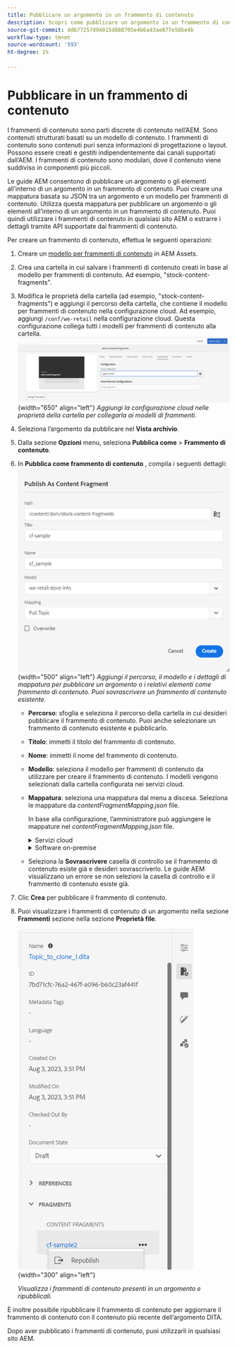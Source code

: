 ```yaml
---
title: Pubblicare un argomento in un frammento di contenuto
description: Scopri come pubblicare un argomento in un frammento di contenuto.
source-git-commit: dd677257d94015d888705e4b6a43ae877e58be4b
workflow-type: tm+mt
source-wordcount: '593'
ht-degree: 1%

---
```



# Pubblicare in un frammento di contenuto

I frammenti di contenuto sono parti discrete di contenuto nell’AEM. Sono contenuti strutturati basati su un modello di contenuto. I frammenti di contenuto sono contenuti puri senza informazioni di progettazione o layout. Possono essere creati e gestiti indipendentemente dai canali supportati dall’AEM. I frammenti di contenuto sono modulari, dove il contenuto viene suddiviso in componenti più piccoli.

Le guide AEM consentono di pubblicare un argomento o gli elementi all’interno di un argomento in un frammento di contenuto. Puoi creare una mappatura basata su JSON tra un argomento e un modello per frammenti di contenuto. Utilizza questa mappatura per pubblicare un argomento o gli elementi all’interno di un argomento in un frammento di contenuto. Puoi quindi utilizzare i frammenti di contenuto in qualsiasi sito AEM o estrarre i dettagli tramite API supportate dai frammenti di contenuto.


Per creare un frammento di contenuto, effettua le seguenti operazioni:

1. Creare un [modello per frammenti di contenuto](https://experienceleague.adobe.com/docs/experience-manager-65/assets/content-fragments/content-fragments-models.html?lang=it) in AEM Assets.
1. Crea una cartella in cui salvare i frammenti di contenuto creati in base al modello per frammenti di contenuto. Ad esempio, &quot;stock-content-fragments&quot;.
1. Modifica le proprietà della cartella (ad esempio, &quot;stock-content-fragments&quot;) e aggiungi il percorso della cartella, che contiene il modello per frammenti di contenuto nella configurazione cloud.
Ad esempio, aggiungi `/conf/we-retail` nella configurazione cloud. Questa configurazione collega tutti i modelli per frammenti di contenuto alla cartella.\
   ![aggiungi dettagli di configurazione cloud nelle proprietà della cartella](images/fragment-folder-cloud-configuration.png){width="650" align="left"}
   *Aggiungi la configurazione cloud nelle proprietà della cartella per collegarla ai modelli di frammenti.*
1. Seleziona l’argomento da pubblicare nel **Vista archivio**.
1. Dalla sezione **Opzioni** menu, seleziona **Pubblica come** > **Frammento di contenuto**.
1. In **Pubblica come frammento di contenuto** , compila i seguenti dettagli:
   ![Aggiungi il modello di frammento e i dettagli della mappatura nella finestra di dialogo Pubblica come frammento di contenuto](images/content-fragment-publish.png){width="500" align="left"}
   *Aggiungi il percorso, il modello e i dettagli di mappatura per pubblicare un argomento o i relativi elementi come frammento di contenuto. Puoi sovrascrivere un frammento di contenuto esistente.*

   * **Percorso**: sfoglia e seleziona il percorso della cartella in cui desideri pubblicare il frammento di contenuto. Puoi anche selezionare un frammento di contenuto esistente e pubblicarlo.
   * **Titolo**: immetti il titolo del frammento di contenuto.
   * **Nome**: immetti il nome del frammento di contenuto.
   * **Modello**: seleziona il modello per frammenti di contenuto da utilizzare per creare il frammento di contenuto. I modelli vengono selezionati dalla cartella configurata nei servizi cloud.
   * **Mappatura**: seleziona una mappatura dal menu a discesa. Seleziona le mappature da *contentFragmentMapping.json* file.



     In base alla configurazione, l’amministratore può aggiungere le mappature nel *contentFragmentMapping.json* file.

     <details>
        <summary>Servizi cloud</summary>

     Ulteriori informazioni su come [creare una mappatura tra un argomento e un frammento di contenuto](../cs-install-guide/conf-content-fragment-mapping-cs.md) nella Guida all&#39;installazione e alla configurazione dei Cloud Service.
     </details>

     <details>
        <summary> Software on-premise</summary>

     Ulteriori informazioni su come [creare una mappatura tra un argomento e un frammento di contenuto](../install-guide/conf-content-fragment-mapping.md) nella Guida all’installazione e alla configurazione on-premise.

     </details>
   * Seleziona la **Sovrascrivere** casella di controllo se il frammento di contenuto esiste già e desideri sovrascriverlo. Le guide AEM visualizzano un errore se non selezioni la casella di controllo e il frammento di contenuto esiste già.
1. Clic **Crea** per pubblicare il frammento di contenuto.
1. Puoi visualizzare i frammenti di contenuto di un argomento nella sezione **Frammenti** sezione nella sezione **Proprietà file**.

   ![Visualizzare i frammenti di contenuto per un argomento](images/topic-content-fragments.png){width="300" align="left"}

   *Visualizza i frammenti di contenuto presenti in un argomento e ripubblicali.*

È inoltre possibile ripubblicare il frammento di contenuto per aggiornare il frammento di contenuto con il contenuto più recente dell’argomento DITA.



Dopo aver pubblicato i frammenti di contenuto, puoi utilizzarli in qualsiasi sito AEM.


